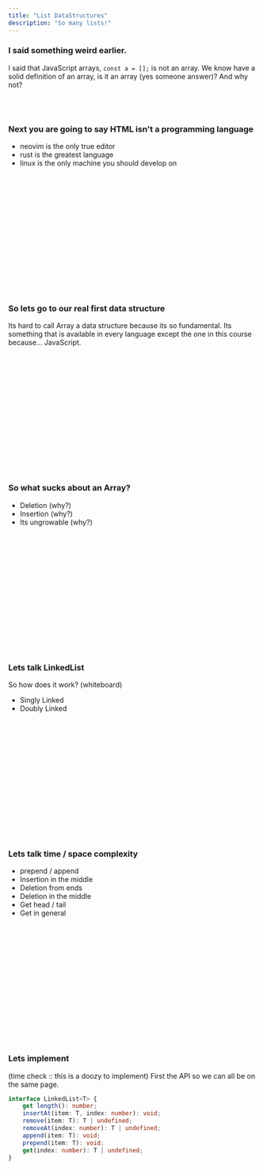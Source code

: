 ```yaml
---
title: "List DataStructures"
description: "So many lists!"
---
```


### I said something weird earlier.
I said that JavaScript arrays, `const a = [];` is not an array.  We know have a
solid definition of an array, is it an array (yes someone answer)?  And why
not?

<br/>
<br/>

### Next you are going to say HTML isn't a programming language
* neovim is the only true editor
* rust is the greatest language
* linux is the only machine you should develop on

<br/>
<br/>
<br/>
<br/>
<br/>
<br/>
<br/>
<br/>
<br/>
<br/>
<br/>
<br/>
<br/>
<br/>

### So lets go to our real first data structure
Its hard to call Array a data structure because its so fundamental.  Its
something that is available in every language except the one in this course
because... JavaScript.

<br/>
<br/>
<br/>
<br/>
<br/>
<br/>
<br/>
<br/>
<br/>
<br/>
<br/>
<br/>
<br/>
<br/>

### So what sucks about an Array?
* Deletion (why?)
* Insertion (why?)
* Its ungrowable (why?)

<br/>
<br/>
<br/>
<br/>
<br/>
<br/>
<br/>
<br/>
<br/>
<br/>
<br/>
<br/>
<br/>
<br/>

### Lets talk LinkedList
So how does it work? (whiteboard)
* Singly Linked
* Doubly Linked

<br/>
<br/>
<br/>
<br/>
<br/>
<br/>
<br/>
<br/>
<br/>
<br/>
<br/>
<br/>
<br/>
<br/>

### Lets talk time / space complexity
* prepend / append
* Insertion in the middle
* Deletion from ends
* Deletion in the middle
* Get head / tail
* Get in general

<br/>
<br/>
<br/>
<br/>
<br/>
<br/>
<br/>
<br/>
<br/>
<br/>
<br/>
<br/>
<br/>
<br/>

### Lets implement
(time check :: this is a doozy to implement)
First the API so we can all be on the same page.

```typescript
interface LinkedList<T> {
    get length(): number;
    insertAt(item: T, index: number): void;
    remove(item: T): T | undefined;
    removeAt(index: number): T | undefined;
    append(item: T): void;
    prepend(item: T): void;
    get(index: number): T | undefined;
}
```

<br/>
<br/>
<br/>
<br/>
<br/>
<br/>
<br/>
<br/>
<br/>
<br/>
<br/>
<br/>
<br/>
<br/>

